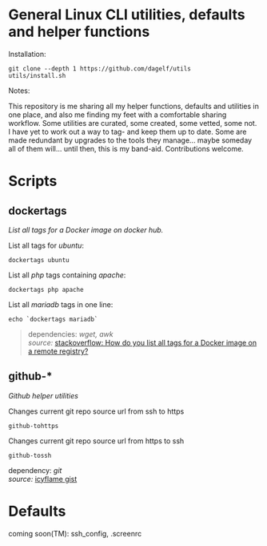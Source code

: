 # General Linux CLI utilities, defaults and helper functions

Installation:

    git clone --depth 1 https://github.com/dagelf/utils
    utils/install.sh

Notes:

This repository is me sharing all my helper functions, defaults and utilities in one place, and also me finding my feet with a comfortable sharing workflow. Some utilities are curated, some created, some vetted, some not. I have yet to work out a way to tag- and keep them up to date. Some are made redundant by upgrades to the tools they manage... maybe someday all of them will... until then, this is my band-aid. Contributions welcome. 

# Scripts

## dockertags  
*List all tags for a Docker image on docker hub.*


List all tags for *ubuntu*:
 
    dockertags ubuntu

List all *php* tags containing *apache*:
 
    dockertags php apache

List all *mariadb* tags in one line:
 
    echo `dockertags mariadb`

>dependencies: *wget, awk*  
*source:* [stackoverflow: How do you list all tags for a Docker image on a remote registry?](https://stackoverflow.com/questions/28320134/how-to-list-all-tags-for-a-docker-image-on-a-remote-registry)

## github-*
*Github helper utilities*

Changes current git repo source url from ssh to https

    github-tohttps

Changes current git repo source url from https to ssh

    github-tossh

dependency: *git*  
*source:* [icyflame gist](https://gist.github.com/icyflame/532edee5422baeabac56d111f642bd73)

# Defaults

coming soon(TM): ssh_config, .screenrc
